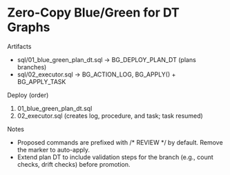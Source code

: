 # Zero-Copy Blue/Green for DT Graphs

Artifacts
- sql/01_blue_green_plan_dt.sql → BG_DEPLOY_PLAN_DT (plans branches)
- sql/02_executor.sql → BG_ACTION_LOG, BG_APPLY() + BG_APPLY_TASK

Deploy (order)
1) 01_blue_green_plan_dt.sql
2) 02_executor.sql (creates log, procedure, and task; task resumed)

Notes
- Proposed commands are prefixed with /* REVIEW */ by default. Remove the marker to auto-apply.
- Extend plan DT to include validation steps for the branch (e.g., count checks, drift checks) before promotion.
